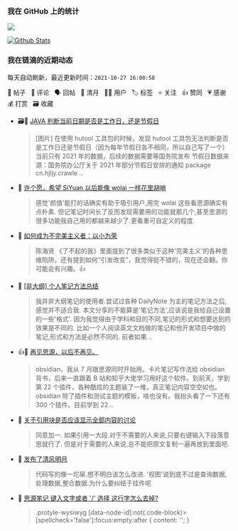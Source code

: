 ### 我在 GitHub 上的统计

<a title="Hits" target="_blank" href="https://github.com/Crowds21/Crowds21"><img src="https://hits.b3log.org/crowds21/crowds21.svg"></a>

[![Github Stats](https://github-readme-stats.vercel.app/api?username=crowds21&theme=tokyonight&show_icons=true)](https://github.com/crowds21)

<!--events start -->

### 我在链滴的近期动态

每天自动刷新，最近更新时间：`2021-10-27 16:00:58`

📝 帖子 &nbsp; 💬 评论 &nbsp; 🗣 回帖 &nbsp; 🌙 清月 &nbsp; 👨‍💻 用户 &nbsp; 🏷️ 标签 &nbsp; ⭐️ 关注 &nbsp; 👍 赞同 &nbsp; 💗 感谢 &nbsp; 💰 打赏 &nbsp; 🗃 收藏

* 🗃📝 [JAVA 判断当前日期是否是工作日，还是节假日](https://ld246.com/article/1635301211338)

  > [图片] 在使用 hutool 工具包的时候，发现 hutool 工具包无法判断是否是工作日还是节假日（因为每年节假日各不相同，所以自己写了一个） 当前只有 2021 年的数据，后续的数据需要等国务院发布 节假日数据来源：国务院办公厅关于 2021 年部分节假日安排的通知 package cn.hjljy.crawle ..
* 💬 [许个愿，希望 SiYuan 以后能像 wolai 一样花里胡哨](https://ld246.com/article/1635238316628/comment/1635253337930#comments)

  > 感觉'颜值'能打的话确实有助于吸引用户,用完 wolai 这些看思源确实有点朴素. 但记笔记时间长了反而发现需要用的功能就那几个,甚至思源的很多功能我自己用的都越来越少了.更看重可自定义的程度.
* 💬 [如何成为不完美主义者：以小为荣](https://ld246.com/article/1635175363221/comment/1635211566330#comments)

  > 陈海贤 《了不起的我》里面提到了很多类似于这种'完美主义'的各种思维陷阱。还有提到如何“引发改变”，我觉得挺不错的，现在还会翻。你可能会有兴趣。👍
* 📝 [[非大纲] 个人笔记方法总结](https://ld246.com/article/1635163613031)

  > 我并非大纲笔记的使用者.尝试过各种 DailyNote 为主的笔记方法之后,感觉并不适合我. 本文分享的不能算是'笔记方法',应该说是我给自己设置的一些'格式'. 因为我觉得由于学科和目的不同,笔记的形式和想要达到的效果是不同的. 比如一个人阅读英文文档做的笔记和他开发项目中做的笔记,形式和方法是必然不同的. 前者如果 ..
* 👍💬 [再见思源，以后不再见。](https://ld246.com/article/1630378855743/comment/1632017885190#comments)

  > obsidian，我从 7 月跟思源同时开始用。卡片笔记写作法给 obsidian 背书，后来一直跟着 B 站和知乎大佬学习用好这个软件。到前天，学到第 22 个插件，各种酷炫的主题装了一堆，真正笔记内容空空如也。obsidian 除了插件和测试主题的模板，啥也没有。我抬头看了一下还有 300 个插件。目前学到 22  ..
* 💬 [关于引用块是否应该显示全部内容的讨论](https://ld246.com/article/1635089610168/comment/1635125121333#comments)

  > 同意加一. 如果引用一大段.对于不需要的人来说,只要右键输入下段落意思就行了. 但是对于需要的人来说,总不能把原文复制一遍再放到里面吧.
* 🌙 [发布了清风明月](https://ld246.com/member/crowds21/breezemoons/1635085123455)

  > 代码写的像一坨屎.想不明白该怎么改进. '视图'说到底不过是查询数据, 处理数据,整合数据.为什么要纠结于挂件呢
* 💬 [思源笔记 键入文字或者 '/' 选择  这行字怎么去掉?](https://ld246.com/article/1635069072937/comment/1635078741721#comments)

  > .protyle-wysiwyg [data-node-id]:not(.code-block)&gt;[spellcheck='false']:focus:empty:after { content: ''; }


<!--events end -->
